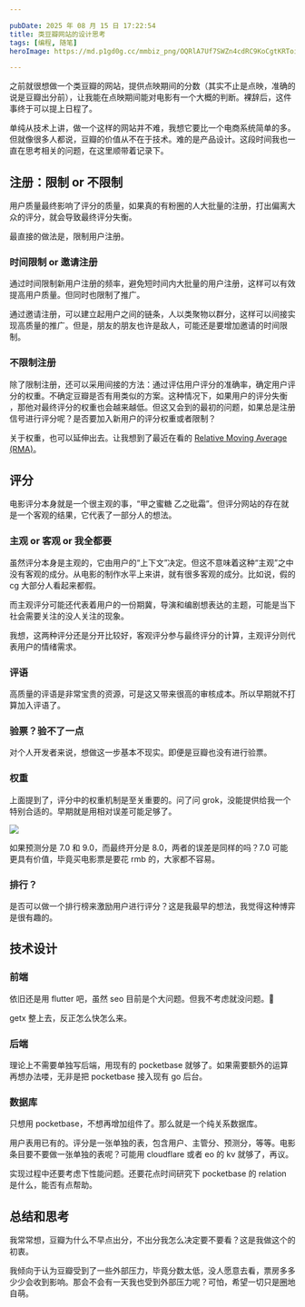 ```yaml
---

pubDate: 2025 年 08 月 15 日 17:22:54
title: 类豆瓣网站的设计思考
tags: [编程, 随笔]
heroImage: https://md.p1gd0g.cc/mmbiz_png/OQRlA7Uf7SWZn4cdRC9KoCgtKRToicp3VFsyzrgazBricpNzmD6XakXmLr4e0M5SowOry4AMy8DPxjNBqYmA9Obw/0?from=appmsg

---
```


之前就很想做一个类豆瓣的网站，提供点映期间的分数（其实不止是点映，准确的说是豆瓣出分前），让我能在点映期间能对电影有一个大概的判断。裸辞后，这件事终于可以提上日程了。

单纯从技术上讲，做一个这样的网站并不难，我想它要比一个电商系统简单的多。
但就像很多人都说，豆瓣的价值从不在于技术。难的是产品设计。这段时间我也一直在思考相关的问题，在这里顺带着记录下。

## 注册：限制 or 不限制

用户质量最终影响了评分的质量，如果真的有粉圈的人大批量的注册，打出偏离大众的评分，就会导致最终评分失衡。

最直接的做法是，限制用户注册。

### 时间限制 or 邀请注册

通过时间限制新用户注册的频率，避免短时间内大批量的用户注册，这样可以有效提高用户质量。但同时也限制了推广。

通过邀请注册，可以建立起用户之间的链条，人以类聚物以群分，这样可以间接实现高质量的推广。但是，朋友的朋友也许是敌人，可能还是要增加邀请的时间限制。

### 不限制注册

除了限制注册，还可以采用间接的方法：通过评估用户评分的准确率，确定用户评分的权重。不确定豆瓣是否有用类似的方案。这种情况下，如果用户的评分失衡 ，那他对最终评分的权重也会越来越低。但这又会到的最初的问题，如果总是注册信号进行评分呢？是否要加入新用户的评分权重或者限制？

关于权重，也可以延伸出去。让我想到了最近在看的 [Relative Moving Average (RMA)](https://www.tradingview.com/support/solutions/43000501823-average-true-range-atr/)。

## 评分

电影评分本身就是一个很主观的事，“甲之蜜糖 乙之砒霜”。但评分网站的存在就是一个客观的结果，它代表了一部分人的想法。

### 主观 or 客观 or 我全都要

虽然评分本身是主观的，它由用户的“上下文”决定。但这不意味着这种“主观”之中没有客观的成分。从电影的制作水平上来讲，就有很多客观的成分。比如说，假的 cg 大部分人看起来都假。

而主观评分可能还代表着用户的一份期冀，导演和编剧想表达的主题，可能是当下社会需要关注的没人关注的现象。

我想，这两种评分还是分开比较好，客观评分参与最终评分的计算，主观评分则代表用户的情绪需求。

### 评语

高质量的评语是非常宝贵的资源，可是这又带来很高的审核成本。所以早期就不打算加入评语了。

### 验票？验不了一点

对个人开发者来说，想做这一步基本不现实。即便是豆瓣也没有进行验票。

### 权重

上面提到了，评分中的权重机制是至关重要的。问了问 grok，没能提供给我一个特别合适的。早期就是用相对误差可能足够了。

![](https://md.p1gd0g.cc/mmbiz_png/OQRlA7Uf7SWZn4cdRC9KoCgtKRToicp3VBTfNeQNhiaYhmDguEUicVBUQFbz8wYV4ccKBfZajJEV4QQs6wDAXb50g/0?from=appmsg)

如果预测分是 7.0 和 9.0，而最终开分是 8.0，两者的误差是同样的吗？7.0 可能更具有价值，毕竟买电影票是要花 rmb 的，大家都不容易。

### 排行？

是否可以做一个排行榜来激励用户进行评分？这是我最早的想法，我觉得这种博弈是很有趣的。

## 技术设计

### 前端

依旧还是用 flutter 吧，虽然 seo 目前是个大问题。但我不考虑就没问题。🤪

getx 整上去，反正怎么快怎么来。

### 后端

理论上不需要单独写后端，用现有的 pocketbase 就够了。如果需要额外的运算再想办法喽，无非是把 pocketbase 接入现有 go 后台。

### 数据库

只想用 pocketbase，不想再增加组件了。那么就是一个纯关系数据库。

用户表用已有的。评分是一张单独的表，包含用户、主管分、预测分，等等。电影条目要不要做一张单独的表呢？可能用 cloudflare 或者 eo 的 kv 就够了，再议。

实现过程中还要考虑下性能问题。还要花点时间研究下 pocketbase 的 relation 是什么，能否有点帮助。

## 总结和思考

我常常想，豆瓣为什么不早点出分，不出分我怎么决定要不要看？这是我做这个的初衷。

我倾向于认为豆瓣受到了一些外部压力，毕竟分数太低，没人愿意去看，票房多多少少会收到影响。那会不会有一天我也受到外部压力呢？可怕，希望一切只是圈地自萌。
